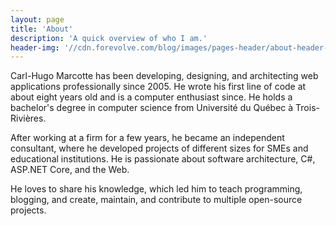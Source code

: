 ```yaml
---
layout: page
title: 'About'
description: 'A quick overview of who I am.'
header-img: '//cdn.forevolve.com/blog/images/pages-header/about-header-drone.jpg'
---
```


Carl-Hugo Marcotte has been developing, designing, and architecting web applications professionally since 2005. He wrote his first line of code at about eight years old and is a computer enthusiast since. He holds a bachelor's degree in computer science from Université du Québec à Trois-Rivières.

After working at a firm for a few years, he became an independent consultant, where he developed projects of different sizes for SMEs and educational institutions. He is passionate about software architecture, C#, ASP.NET Core, and the Web.

He loves to share his knowledge, which led him to teach programming, blogging, and create, maintain, and contribute to multiple open-source projects.
